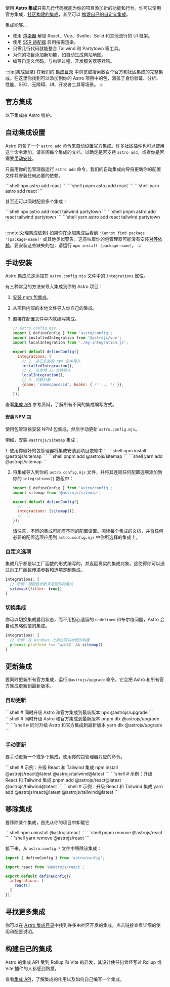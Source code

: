 
使用 **Astro 集成**只需几行代码就能为你的项目添加新的功能和行为。你可以使用官方集成，[社区构建的集成](#寻找更多集成)，甚至可以 [构建自己的自定义集成](#构建自己的集成)。

集成能够...

- 使用 [渲染器](/zh-cn/guides/framework-components/) 解锁 React、Vue、Svelte、Solid 和其他流行的 UI 框架。
- 使用 [SSR 适配器](/zh-cn/guides/server-side-rendering/) 启用按需渲染。
- 只需几行代码就能整合 Tailwind 和 Partytown 等工具。
- 为你的项目添加新功能，如自动生成网站地图。
- 编写自定义代码，与构建过程、开发服务器等挂钩。

:::tip[集成目录]
在我们的 [集成目录](https://astro.build/integrations/) 中浏览或搜索数百个官方和社区集成的完整集成。在这里你找到可以添加到你的 Astro 项目中的包，涵盖了身份验证、分析、性能、SEO、无障碍、UI、开发者工具等场景。
:::

## 官方集成

以下集成由 Astro 维护。

<IntegrationsNav />

## 自动集成设置

Astro 包含了一个 `astro add` 命令来自动设置官方集成。许多社区插件也可以使用这个命令添加。请查阅每个集成的文档，以确定是否支持 `astro add`，或者你是否需要[手动安装](#手动安装)。

只需用你的包管理器运行 `astro add` 命令，我们的自动集成向导将更新你的配置文件并安装任何必要的依赖。

<PackageManagerTabs>
  <Fragment slot="npm">
  ```shell
  npx astro add react
  ```
  </Fragment>
  <Fragment slot="pnpm">
  ```shell
  pnpm astro add react
  ```
  </Fragment>
  <Fragment slot="yarn">
  ```shell
  yarn astro add react
  ```
  </Fragment>
</PackageManagerTabs>

甚至还可以同时配置多个集成！

<PackageManagerTabs>
  <Fragment slot="npm">
  ```shell
  npx astro add react tailwind partytown
  ```
  </Fragment>
  <Fragment slot="pnpm">
  ```shell
  pnpm astro add react tailwind partytown
  ```
  </Fragment>
  <Fragment slot="yarn">
  ```shell
  yarn astro add react tailwind partytown
  ```
  </Fragment>
</PackageManagerTabs>

:::note[处理集成依赖]
如果你在添加集成后看到 `"Cannot find package '[package-name]'` 或其他类似警告，这意味着你的包管理器可能没有安装[对等依赖](https://nodejs.org/en/blog/npm/peer-dependencies/)。要安装这些缺失的包，请运行 `npm install [package-name]`。
:::

## 手动安装

Astro 集成总是添加在 `astro.config.mjs` 文件中的 `integrations` 属性。

有三种常见的方法来导入集成到你的 Astro 项目：
1. [安装 npm 包集成](#安装-npm-包)。
2. 从项目内部的本地文件导入你自己的集成。
3. 直接在配置文件中内联编写集成。

    ```js
    // astro.config.mjs
    import { defineConfig } from 'astro/config';
    import installedIntegration from '@astrojs/vue';
    import localIntegration from './my-integration.js';

    export default defineConfig({
      integrations: [
        // 1. 从已安装的 npm 包中导入
        installedIntegration(),
        // 2. 从本地 JS 文件导入
        localIntegration(),
        // 3. 内联对象
        {name: 'namespace:id', hooks: { /* ... */ }},
      ]
    });
    ```

查看[集成 API](/zh-cn/reference/integrations-reference/) 参考资料，了解所有不同的集成编写方式。

#### 安装 NPM 包

使用包管理器安装 NPM 包集成，然后手动更新 `astro.config.mjs`。

例如，安装 `@astrojs/sitemap` 集成：

<Steps>
1. 使用你偏好的包管理器将集成安装到项目依赖中：

   <PackageManagerTabs>
     <Fragment slot="npm">
     ```shell
     npm install @astrojs/sitemap
     ```
     </Fragment>
     <Fragment slot="pnpm">
     ```shell
     pnpm add @astrojs/sitemap
     ```
     </Fragment>
     <Fragment slot="yarn">
     ```shell
     yarn add @astrojs/sitemap
     ```
     </Fragment>
   </PackageManagerTabs>

2. 将集成导入到你的 `astro.config.mjs` 文件，并将其连同任何配置选项添加到你的 `integrations[]` 数组中：

    ```js title="astro.config.mjs" ins={2} ins="sitemap()"
    import { defineConfig } from 'astro/config';
    import sitemap from '@astrojs/sitemap';

    export default defineConfig({
      // ...
      integrations: [sitemap()],
      // ...
    });
    ```

    请注意，不同的集成可能有不同的配置设置。阅读每个集成的文档，并将任何必要的配置选项应用到 `astro.config.mjs` 中你所选择的集成上。
</Steps>

### 自定义选项

集成几乎都是以工厂函数的形式编写的，并返回真实的集成对象。这使得你可以通过向工厂函数传递参数和选项定制集成。

```js
integrations: [
  // 示例：用函数参数来定制你的集成
  sitemap({filter: true})
]
```

### 切换集成

你可以切换集成启用状态，而不用担心遗留的 `undefined` 和布尔值问题，Astro 会自动忽略假值的集成。

```js
integrations: [
  // 示例：在 Windows 上跳过网站地图的构建
  process.platform !== 'win32' && sitemap()
]
```

## 更新集成

要同时更新所有官方集成，运行 `@astrojs/upgrade` 命令。它会把 Astro 和所有官方集成更新到最新版本。

### 自动更新

<PackageManagerTabs>
  <Fragment slot="npm">
  ```shell
  # 同时升级 Astro 和官方集成到最新版本
  npx @astrojs/upgrade
  ```
  </Fragment>
  <Fragment slot="pnpm">
  ```shell
  # 同时升级 Astro 和官方集成到最新版本
  pnpm dlx @astrojs/upgrade
  ```
  </Fragment>
  <Fragment slot="yarn">
  ```shell
  # 同时升级 Astro 和官方集成到最新版本
  yarn dlx @astrojs/upgrade
  ```
  </Fragment>
</PackageManagerTabs>

### 手动更新

要手动更新一个或多个集成，使用你的包管理器对应的命令。

<PackageManagerTabs>
  <Fragment slot="npm">
  ```shell
  # 示例：升级 React 和 Tailwind 集成
  npm install @astrojs/react@latest @astrojs/tailwind@latest
  ```
  </Fragment>
  <Fragment slot="pnpm">
  ```shell
  # 示例：升级 React 和 Tailwind 集成
  pnpm add @astrojs/react@latest @astrojs/tailwind@latest
  ```
  </Fragment>
  <Fragment slot="yarn">
  ```shell
  # 示例：升级 React 和 Tailwind 集成
  yarn add @astrojs/react@latest @astrojs/tailwind@latest
  ```
  </Fragment>
</PackageManagerTabs>

## 移除集成

要移除某个集成，首先从你的项目中卸载它

<PackageManagerTabs>
  <Fragment slot="npm">
  ```shell
  npm uninstall @astrojs/react
  ```
  </Fragment>
  <Fragment slot="pnpm">
  ```shell
  pnpm remove @astrojs/react
  ```
  </Fragment>
  <Fragment slot="yarn">
  ```shell
  yarn remove @astrojs/react
  ```
  </Fragment>
</PackageManagerTabs>

接下来，从 `astro.config.*` 文件中移除该集成：

```js title="astro.config.mjs" del={3,7}
import { defineConfig } from 'astro/config';

import react from '@astrojs/react';

export default defineConfig({
  integrations: [
    react()
  ]
});
```

## 寻找更多集成

你可以在 [Astro 集成目录](https://astro.build/integrations/)中找到许多由社区开发的集成。点击链接查看详细的使用和配置说明。

## 构建自己的集成

Astro 的集成 API 受到 Rollup 和 Vite 的启发，其设计使任何曾经写过 Rollup 或 Vite 插件的人都感到熟悉。

查看[集成 API](/zh-cn/reference/integrations-reference/)，了解集成的作用以及如何自己编写一个集成。
